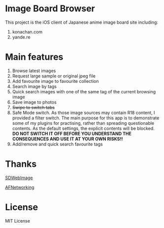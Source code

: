 # Image Board Browser

This project is the iOS client of Japanese anime image board site including: 

1. konachan.com
2. yande.re

# Main features

1. Browse latest images
2. Request large sample or original jpeg file
3. Add favourite image to favourite collection
4. Search image by tags
5. Quick search images with one of the same tag of the current browsing image
6. Save image to photos
7. ~~Swipe to switch tabs~~
8. Safe Mode switch. As those image sources may contain R18 content, I provided a filter switch. The main purpose for this app is to demonstrate some of my plugins for practising, rather than spreading questionable contents. As the default settings, the explicit contents will be blocked. **DO NOT SWITCH IT OFF BEFORE YOU UNDERSTAND THE CONSEQUENCES AND USE IT AT YOUR OWN RISKS!!**
9. Add/remove and quick search favourite tags

# Thanks

[SDWebImage](https://github.com/rs/SDWebImage)

[AFNetworking](https://github.com/AFNetworking/AFNetworking)

# License

MIT License